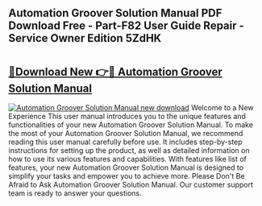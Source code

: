 ## Automation Groover Solution Manual PDF Download Free - Part-F82 User Guide Repair - Service Owner Edition 5ZdHK

# <h2><a href="http://bc71780.oget.top/?id=Automation+Groover+Solution+Manual">🔗Download New 👉🔴 Automation Groover Solution Manual</a></h2>

[![Automation Groover Solution Manual new download](https://i.imgur.com/5g1atiW.png)](http://bc71780.oget.top/?id=Automation+Groover+Solution+Manual)
Welcome to a New Experience This user manual introduces you to the unique features and functionalities of your new Automation Groover Solution Manual. To make the most of your Automation Groover Solution Manual, we recommend reading this user manual carefully before use. It includes step-by-step instructions for setting up the product, as well as detailed information on how to use its various features and capabilities. With features like list of features, your new Automation Groover Solution Manual is designed to simplify your tasks and empower you to achieve more. Please Don't Be Afraid to Ask Automation Groover Solution Manual. Our customer support team is ready to answer your questions.
